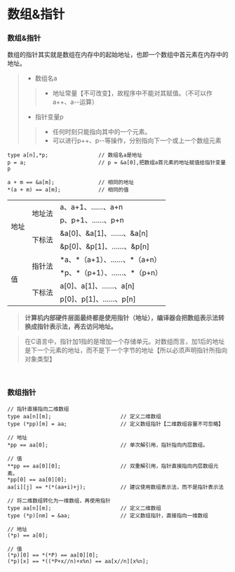 # 数组&指针

### 数组&指针
数组的指针其实就是数组在内存中的起始地址，也即一个数组中首元素在内存中的地址。
>* 数组名a 
>>* 地址常量【不可改变】，故程序中不能对其赋值。（不可以作a++、a--运算）
>* 指针变量p
>>* 任何时刻只能指向其中的一个元素。
>>* 可以进行p++、p--等操作，分别指向下一个或上一个数组元素
```
type a[n],*p;                // 数组名a是地址
p = a;                       // p = &a[0],把数组a首元素的地址赋值给指针变量p

a + m == &a[m];              // 相同的地址
*(a + m) == a[m];            // 相同的值
```
<table>
    <tr>
        <td rowspan=4>地址</td>
        <td rowspan=2>地址法</td>
        <td>a、a+1、……、a+n</td>
    </tr>
    <tr>
        <td>p、p+1、……、p+n</td>
    </tr>
    <tr>
        <td rowspan=2>下标法</td>
        <td>&a[0]、&a[1]、……、&a[n]</td>
    </tr>
     <tr>
        <td>&p[0]、&p[1]、……、&p[n]</td>
    </tr>  
     <tr>
        <td rowspan=4>值</td>
        <td rowspan=2>指针法</td>
        <td>*a、*（a+1）、……、*（a+n）</td>
    </tr>
    <tr>
        <td>*p、*（p+1）、……、*（p+n）</td>
    </tr>
    <tr>
        <td rowspan=2>下标法</td>
        <td>a[0]、a[1]、……、a[n]</td>
    </tr>
     <tr>
        <td>p[0]、p[1]、……、p[n]</td>
    </tr>     
    
</table>

> **计算机内部硬件层面最终都是使用指针（地址），编译器会把数组表示法转换成指针表示法，再去访问地址。**

> 在C语言中，指针加1指的是增加一个存储单元。对数组而言，加1后的地址是下一个元素的地址，而不是下一个字节的地址【所以必须声明指针所指向对象类型】

<br>

### 数组指针
```
// 指针直接指向二维数组
type aa[n][m];                      // 定义二维数组
type (*pp)[m] = aa;                 // 定义数组指针【二维数组容量不可忽略】

// 地址
*pp == aa[0];                       // 单次解引用，指针指向内层数组。

// 值
**pp == aa[0][0];                   // 双重解引用，指针直接指向内层数组元素。
*pp[0] == aa[0][0];
aa[i][j] == *(*(aa+i)+j);           // 建议使用数组表示法，而不是指针表示法
```
```
// 将二维数组转化为一维数组，再使用指针
type aa[n][m];                      // 定义二维数组
type (*p)[nm] = &aa;                // 定义数组指针，直接指向一维数组

// 地址
(*p) == a[0];

// 值
(*p)[0] == *(*P) == aa[0][0];        
(*p)[x] == *((*P+x//n)+x%n) == aa[x//n][x%n]; 
```


